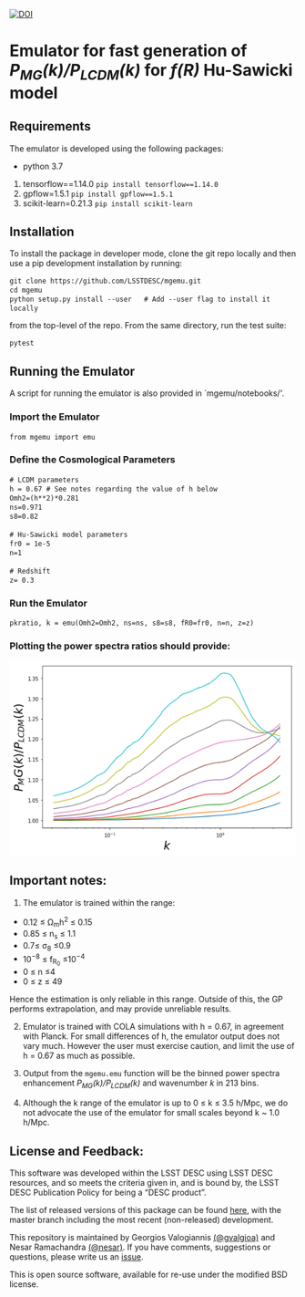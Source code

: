 [![DOI](https://zenodo.org/badge/DOI/10.5281/zenodo.4058880.svg)](https://doi.org/10.5281/zenodo.4058880)

# Emulator for fast generation of *P<sub>MG</sub>(k)/P<sub>LCDM</sub>(k)* for *f(R)* Hu-Sawicki model


## Requirements

The emulator is developed using the following packages:

- python 3.7
1. tensorflow==1.14.0 `pip install tensorflow==1.14.0`
2. gpflow=1.5.1 `pip install gpflow==1.5.1`
3. scikit-learn=0.21.3 `pip install scikit-learn`


## Installation

To install the package in developer mode, clone the git repo locally and then use a pip development installation by running:

```
git clone https://github.com/LSSTDESC/mgemu.git
cd mgemu
python setup.py install --user   # Add --user flag to install it locally
```
from the top-level of the repo. From the same directory, run the test suite:
```
pytest
```


## Running the Emulator 
A script for running the emulator is also provided in `mgemu/notebooks/'. 

### Import the Emulator 

```
from mgemu import emu
```

### Define the Cosmological Parameters

```
# LCDM parameters
h = 0.67 # See notes regarding the value of h below
Omh2=(h**2)*0.281
ns=0.971
s8=0.82

# Hu-Sawicki model parameters
fr0 = 1e-5
n=1

# Redshift
z= 0.3
```

### Run the Emulator
```
pkratio, k = emu(Omh2=Omh2, ns=ns, s8=s8, fR0=fr0, n=n, z=z)
```


### Plotting the power spectra ratios should provide:

<img src="./mgemu/data/pkemu.png" width="512">


## Important notes: 

1. The emulator is trained within the range:

- 0.12 ≤ Ω<sub>m</sub>h<sup>2</sup> ≤ 0.15
- 0.85 ≤ n<sub>s</sub> ≤ 1.1
- 0.7≤ σ<sub>8</sub> ≤0.9
- 10<sup>−8</sup> ≤ f<sub>R<sub>0</sub></sub> ≤10<sup>−4</sup>
- 0 ≤ n ≤4
- 0 ≤ z ≤ 49

Hence the estimation is only reliable in this range. Outside of this, the GP performs extrapolation, and may provide unreliable results. 

2. Emulator is trained with COLA simulations with h = 0.67, in agreement with Planck. For small differences of h, the emulator output does not vary much. However the user must exercise caution, and limit the use of h = 0.67 as much as possible. 

3. Output from the `mgemu.emu` function will be the binned power spectra enhancement *P<sub>MG</sub>(k)/P<sub>LCDM</sub>(k)* and wavenumber *k* in 213 bins. 

4. Although the k range of the emulator is up to 0 ≤ k ≤ 3.5 h/Mpc, we do not advocate the use of the emulator for small scales beyond  k ~ 1.0 h/Mpc.

## License and Feedback:

This software was developed within the LSST DESC using LSST DESC resources, and so meets the criteria given in, and is bound by, the LSST DESC Publication Policy for being a “DESC product”.

The list of released versions of this package can be found [here](https://github.com/LSSTDESC/mgemu/releases), with the master branch including the most recent (non-released) development.

This repository is maintained by Georgios Valogiannis [(@gvalgioa)](https://github.com/gvalogia) and Nesar Ramachandra [(@nesar)](https://github.com/gvalogia). If you have comments, suggestions or questions, please write us an [issue](https://github.com/LSSTDESC/mgemu/issues).

This is open source software, available for re-use under the modified BSD license.

